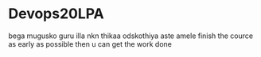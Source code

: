 # Devops20LPA

bega mugusko guru illa nkn thikaa odskothiya aste amele 
finish the cource as early as possible then u can get the work done 
